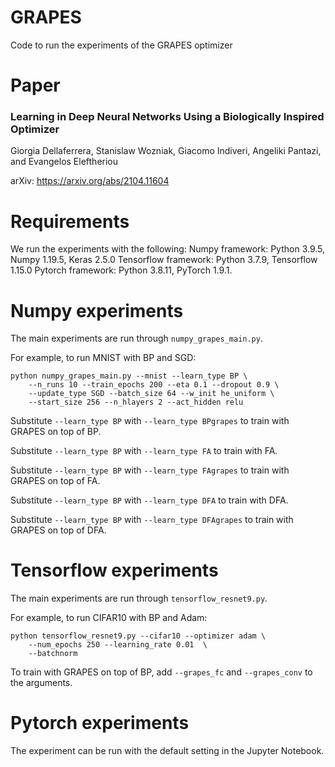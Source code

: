 # GRAPES
Code to run the experiments of the GRAPES optimizer 

# Paper
### Learning in Deep Neural Networks Using a Biologically Inspired Optimizer

Giorgia Dellaferrera, Stanislaw Wozniak, Giacomo Indiveri, Angeliki Pantazi, and Evangelos Eleftheriou

arXiv: https://arxiv.org/abs/2104.11604

# Requirements
We run the experiments with the following:
Numpy framework: Python 3.9.5, Numpy 1.19.5, Keras 2.5.0
Tensorflow framework: Python 3.7.9, Tensorflow 1.15.0
Pytorch framework: Python 3.8.11, PyTorch 1.9.1.

# Numpy experiments  
The main experiments are run through `numpy_grapes_main.py`. 

For example, to run MNIST with BP and SGD:
```
python numpy_grapes_main.py --mnist --learn_type BP \
    --n_runs 10 --train_epochs 200 --eta 0.1 --dropout 0.9 \
    --update_type SGD --batch_size 64 --w_init he_uniform \
    --start_size 256 --n_hlayers 2 --act_hidden relu 
``` 

Substitute `--learn_type BP` with `--learn_type BPgrapes` to train with GRAPES on top of BP. 

Substitute `--learn_type BP` with `--learn_type FA` to train with FA. 

Substitute `--learn_type BP` with `--learn_type FAgrapes` to train with GRAPES on top of FA. 

Substitute `--learn_type BP` with `--learn_type DFA` to train with DFA. 

Substitute `--learn_type BP` with `--learn_type DFAgrapes` to train with GRAPES on top of DFA. 

# Tensorflow experiments  
The main experiments are run through `tensorflow_resnet9.py`. 

For example, to run CIFAR10 with BP and Adam:
```
python tensorflow_resnet9.py --cifar10 --optimizer adam \
    --num_epochs 250 --learning_rate 0.01  \
    --batchnorm
```
To train with GRAPES on top of BP, add `--grapes_fc` and `--grapes_conv` to the arguments.

# Pytorch experiments  
The experiment can be run with the default setting in the Jupyter Notebook.
